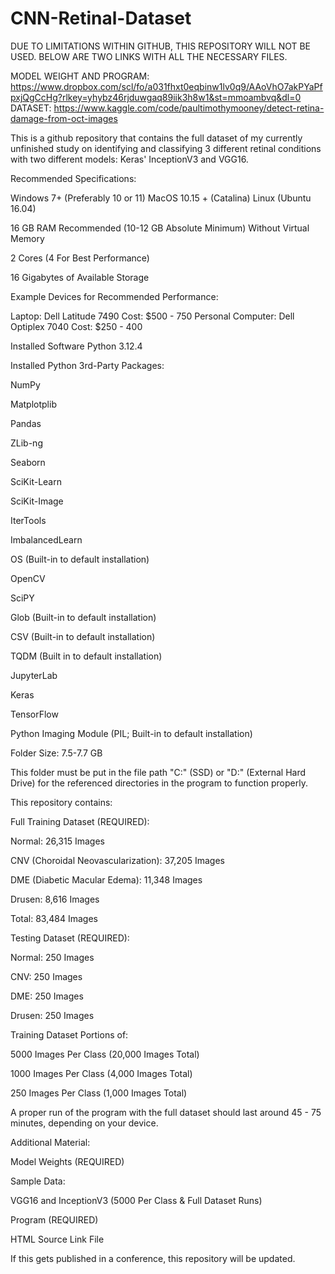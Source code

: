 # CNN-Retinal-Dataset

DUE TO LIMITATIONS WITHIN GITHUB, THIS REPOSITORY WILL NOT BE USED. BELOW ARE TWO LINKS WITH ALL THE NECESSARY FILES.

MODEL WEIGHT AND PROGRAM: https://www.dropbox.com/scl/fo/a031fhxt0eqbinw1lv0q9/AAoVhO7akPYaPfpxjQgCcHg?rlkey=yhybz46rjduwgaq89iik3h8w1&st=mmoambvq&dl=0
DATASET: https://www.kaggle.com/code/paultimothymooney/detect-retina-damage-from-oct-images

This is a github repository that contains the full dataset of my currently unfinished study on identifying and classifying 3 different retinal conditions with two different models: Keras' InceptionV3 and VGG16.

Recommended Specifications:

Windows 7+ (Preferably 10 or 11)
MacOS 10.15 + (Catalina)
Linux (Ubuntu 16.04)

16 GB RAM Recommended (10-12 GB Absolute Minimum) Without Virtual Memory

2 Cores (4 For Best Performance)

16 Gigabytes of Available Storage

Example Devices for Recommended Performance:

Laptop: Dell Latitude 7490
Cost: $500 - 750
Personal Computer: Dell Optiplex 7040
Cost: $250 - 400

Installed Software
Python 3.12.4

Installed Python 3rd-Party Packages:

NumPy

Matplotplib

Pandas

ZLib-ng

Seaborn

SciKit-Learn

SciKit-Image

IterTools

ImbalancedLearn

OS (Built-in to default installation)

OpenCV

SciPY

Glob (Built-in to default installation)

CSV (Built-in to default installation)

TQDM (Built in to default installation)

JupyterLab

Keras

TensorFlow

Python Imaging Module (PIL; Built-in to default installation)

Folder Size: 7.5-7.7 GB

This folder must be put in the file path "C:\" (SSD) or "D:\" (External Hard Drive) for the referenced directories in the program to function properly.

This repository contains:

Full Training Dataset (REQUIRED):

Normal: 26,315 Images

CNV (Choroidal Neovascularization): 37,205 Images

DME (Diabetic Macular Edema): 11,348 Images

Drusen: 8,616 Images

Total: 83,484 Images

Testing Dataset (REQUIRED):

Normal: 250 Images

CNV: 250 Images

DME: 250 Images

Drusen: 250 Images


Training Dataset Portions of:

5000 Images Per Class (20,000 Images Total)

1000 Images Per Class (4,000 Images Total)

250 Images Per Class (1,000 Images Total)

A proper run of the program with the full dataset should last around 45 - 75 minutes, depending on your device.

Additional Material:

Model Weights (REQUIRED)

Sample Data:

VGG16 and InceptionV3 (5000 Per Class & Full Dataset Runs)

Program (REQUIRED)

HTML Source Link File

If this gets published in a conference, this repository will be updated.
